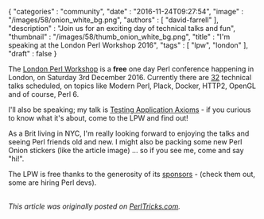 {
   "categories" : "community",
   "date" : "2016-11-24T09:27:54",
   "image" : "/images/58/onion_white_bg.png",
   "authors" : [
      "david-farrell"
   ],
   "description" : "Join us for an exciting day of technical talks and fun",
   "thumbnail" : "/images/58/thumb_onion_white_bg.png",
   "title" : "I'm speaking at the London Perl Workshop 2016",
   "tags" : [
      "lpw",
      "london"
   ],
   "draft" : false
}

The [London Perl Workshop](http://act.yapc.eu/lpw2016/) is a **free** one day Perl conference happening in London, on Saturday 3rd December 2016. Currently there are [32](http://act.yapc.eu/lpw2016/talks) technical talks scheduled, on topics like Modern Perl, Plack, Docker, HTTP2, OpenGL and of course, Perl 6.

I'll also be speaking; my talk is [Testing Application Axioms](http://act.yapc.eu/lpw2016/talk/6878) - if you curious to know what it's about, come to the LPW and find out!

As a Brit living in NYC, I'm really looking forward to enjoying the talks and seeing Perl friends old and new. I might also be packing some new Perl Onion stickers (like the article image) ... so if you see me, come and say "hi!".

The LPW is free thanks to the generosity of its [sponsors](http://act.yapc.eu/lpw2016/sponsors.html) - (check them out, some are hiring Perl devs).

\
*This article was originally posted on [PerlTricks.com](http://perltricks.com).*
